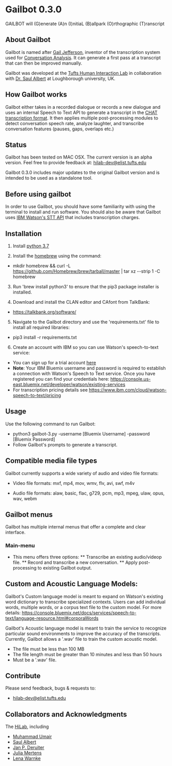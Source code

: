 # Gailbot 0.3.0

GAILBOT will (G)enerate (A)n (I)nitiaL (B)allpark (O)rthographic (T)ranscript

## About Gailbot

Gailbot is named after [Gail Jefferson](https://en.wikipedia.org/wiki/Gail_Jefferson), inventor of the transcription system used for [Conversation Analysis](https://en.wikipedia.org/wiki/Conversation_analysis). It can generate a first pass at a transcript that can then be improved manually.

Gailbot was developed at the [Tufts Human Interaction Lab](https://sites.tufts.edu/hilab/people/) in collaboration with [Dr. Saul Albert](https://www.lboro.ac.uk/subjects/communication-media/staff/saul-albert/) at Loughborough university, UK.

## How Gailbot works

Gailbot either takes in a recorded dialogue or records a new dialogue and uses an internal Speech to Text API to generate a transcript in the [CHAT transcription format](https://talkbank.org/manuals/CHAT.html). It then applies multiple post-processing modules to detect conversation speech rate, analyze laughter, and transcribe conversation features (pauses, gaps, overlaps etc.)

## Status
Gailbot has been tested on MAC OSX.
The current version is an alpha version. Feel free to provide feedback at: hilab-dev@elist.tufts.edu

Gailbot 0.3.0 includes major updates to the original Gailbot version and is intended to be used as a standalone tool.


## Before using gailbot

In order to use Gailbot, you should have some familiarity with using the terminal to install and run software.
You should also be aware that Gailbot uses [IBM Watson's STT API](https://cloud.ibm.com/apidocs/speech-to-text) that includes transcription charges.

## Installation

1. Install [python 3.7](https://www.python.org/downloads/release/python-373/)

2. Install the [homebrew](https://brew.sh/) using the command:
* mkdir homebrew && curl -L https://github.com/Homebrew/brew/tarball/master | tar xz --strip 1 -C homebrew

3. Run 'brew install python3' to ensure that the pip3 package installer is installed.

4. Download and install the CLAN editor and CAfont from TalkBank:
* https://talkbank.org/software/

5. Navigate to the Gailbot directory and use the 'requirements.txt' file to install all required libraries:
* pip3 install -r requirements.txt

6. Create an account with IBM so you can use Watson's speech-to-text service:
* You can sign up for a trial account [here](console.bluemix.net/catalog/services/speech-to-text)
* **Note**: Your IBM Bluemix username and password is required to establish a connection with Watson's Speech to Text service. Once you have registered you can find your credentials here: https://console.us-east.bluemix.net/developer/watson/existing-services
* For transcription pricing details see https://www.ibm.com/cloud/watson-speech-to-text/pricing

## Usage 

Use the following command to run Gailbot:

* python3 gailbot-3.py -username [Bluemix Username] -password [Bluemix Password]
* Follow Gailbot's prompts to generate a transcript.


## Compatible media file types

Gailbot currently supports a wide variety of audio and video file formats:

* Video file formats: mxf, mp4, mov, wmv, flv, avi, swf, m4v

* Audio file formats: alaw, basic, flac, g729, pcm, mp3, mpeg, ulaw, opus, wav, webm

## Gailbot menus

Gailbot has multiple internal menus that offer a complete and clear interface.

### Main-menu
* This menu offers three options: 
** Transcribe an existing audio/videop file.
** Record and transcribe a new conversation.
** Apply post-processing to existing Gailbot output.



##  Custom and Acoustic Language Models:
Gailbot's Custom language model is meant to expand on Watson's existing word dictionary to transcribe specialized contexts. 
Users can add individual words, multiple words, or a corpus text file to the custom model. 
For more details: https://console.bluemix.net/docs/services/speech-to-text/language-resource.html#corporaWords

Gailbot's Acoustic language model is meant to train the service to recognize particular sound environments to improve the accuracy of the transcripts.
Currently, Gailbot allows a '.wav' file to train the custom acoustic model.
* The file must be less than 100 MB
* The file length must be greater than 10 minutes and less than 50 hours
* Must be a '.wav' file.

## Contribute

Please send feedback, bugs & requests to:
* hilab-dev@elist.tufts.edu

## Collaborators and Acknowledgments

The [HiLab](https://sites.tufts.edu/hilab/people/), including

* [Muhammad Umair](http://sites.tufts.edu/hilab/people)
* [Saul Albert](http://twitter.com/saul)
* [Jan P. Deruiter](http://twitter.com/jpderuiter)
* [Julia Mertens](https://twitter.com/therealjmertens)
* [Lena Warnke](https://twitter.com/LenaWrnk)
